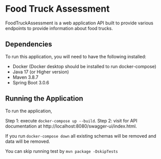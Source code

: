 # Food Truck Assessment

FoodTruckAssessment is a web application API built to provide various endpoints to provide information about food trucks.

## Dependencies

To run this application, you will need to have the following installed:

- Docker (Docker desktop should be installed to run docker-compose)
- Java 17 (or Higher version)
- Maven 3.8.7
- Spring Boot 3.0.6

## Running the Application

To run the application,

Step 1: execute `docker-compose up --build`.
Step 2: visit for API documentation at http://localhost:8080/swagger-ui/index.html.

If you run `docker-compose down` all existing schemas will be removed and data will be removed.

You can skip running test by `mvn package -DskipTests`
